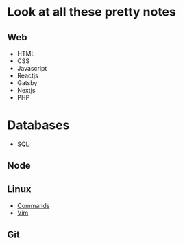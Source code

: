 # Look at all these pretty notes

## Web

- HTML
- CSS
- Javascript
- Reactjs
- Gatsby
- Nextjs
- PHP

# Databases
- SQL

## Node

## Linux

- [Commands](Commands)
- [Vim](Vim)

## Git


